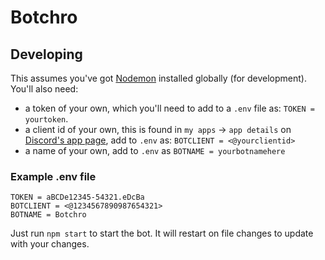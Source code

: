 # Botchro


## Developing
This assumes you've got [Nodemon](https://github.com/remy/nodemon/) installed globally (for development).  
You'll also need:
  - a token of your own, which you'll need to add to a `.env` file as: `TOKEN = yourtoken`.
  - a client id of your own, this is found in `my apps` -> `app details` on [Discord's app page](https://discordapp.com/developers/applications/me), add to `.env` as: `BOTCLIENT = <@yourclientid>`
  - a name of your own, add to `.env` as `BOTNAME = yourbotnamehere`

### Example .env file
```
TOKEN = aBCDe12345-54321.eDcBa
BOTCLIENT = <@1234567890987654321>
BOTNAME = Botchro
```

Just run `npm start` to start the bot. It will restart on file changes to update with your changes.
